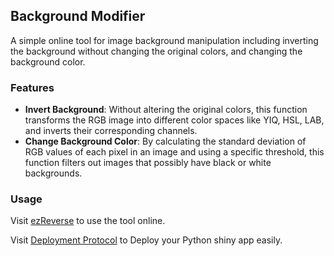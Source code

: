 ## Background Modifier

A simple online tool for image background manipulation including inverting the background without changing the original colors, and changing the background color.

### Features

- **Invert Background**: Without altering the original colors, this function transforms the RGB image into different color spaces like YIQ, HSL, LAB, and inverts their corresponding channels.
- **Change Background Color**: By calculating the standard deviation of RGB values of each pixel in an image and using a specific threshold, this function filters out images that possibly have black or white backgrounds.

### Usage

Visit [ezReverse](https://amsterdamstudygroup.shinyapps.io/invertimage/) to use the tool online.

Visit [Deployment Protocol](https://github.com/Morwey/ezreverse/blob/main/PythonShinyDeployment.md) to Deploy your Python shiny app easily.
